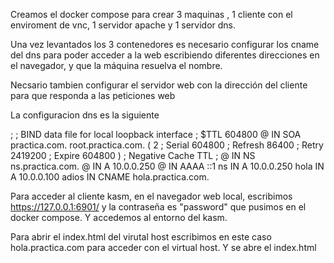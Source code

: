 Creamos el docker compose para crear 3 maquinas , 1 cliente con el enviroment de vnc, 1 servidor apache y 1 servidor dns.

Una vez levantados los 3 contenedores es necesario configurar los cname del dns  para poder acceder a la web escribiendo diferentes direcciones en el navegador, y que la máquina resuelva el nombre.

Necsario tambien configurar el servidor web con la dirección del cliente para que responda a las peticiones web

La configuracion dns es la siguiente

;
; BIND data file for local loopback interface
;
$TTL	604800
@	IN	SOA	practica.com. root.practica.com. (
			      2		; Serial
			 604800		; Refresh
			  86400		; Retry
			2419200		; Expire
			 604800 )	; Negative Cache TTL
;
@	      IN   NS	ns.practica.com.
@         IN   A   10.0.0.250
@	      IN  AAAA ::1
ns        IN   A   10.0.0.250
hola  IN   A   10.0.0.100
adios       IN CNAME hola.practica.com.

Para acceder al cliente kasm, en el navegador web local, escribimos https://127.0.0.1:6901/  y la contraseña es "password" que pusimos en el docker compose. Y accedemos al entorno del kasm.

Para abrir el index.html del virutal host escribimos en este caso hola.practica.com para acceder con el virtual host. Y se abre el index.html